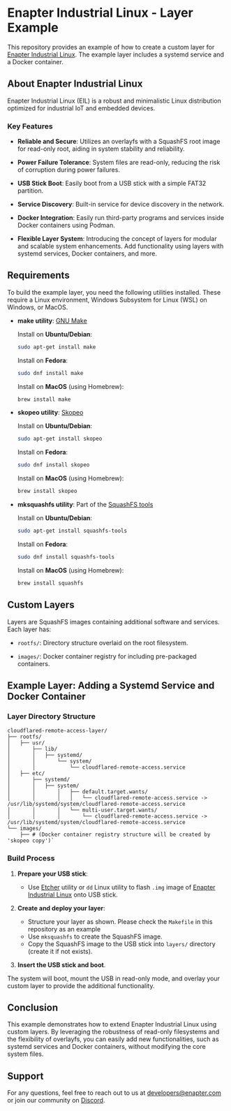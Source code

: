 # Enapter Industrial Linux - Layer Example

This repository provides an example of how to create a custom layer for [Enapter Industrial Linux](https://github.com/Enapter/enapter-industrial-linux). The example layer includes a systemd service and a Docker container.

## About Enapter Industrial Linux

Enapter Industrial Linux (EIL) is a robust and minimalistic Linux distribution optimized for industrial IoT and embedded devices.

### Key Features

- **Reliable and Secure**: Utilizes an overlayfs with a SquashFS root image for read-only root, aiding in system stability and reliability.

- **Power Failure Tolerance**: System files are read-only, reducing the risk of corruption during power failures.

- **USB Stick Boot**: Easily boot from a USB stick with a simple FAT32 partition.

- **Service Discovery**: Built-in service for device discovery in the network.

- **Docker Integration**: Easily run third-party programs and services inside Docker containers using Podman.

- **Flexible Layer System**: Introducing the concept of layers for modular and scalable system enhancements. Add functionality using layers with systemd services, Docker containers, and more.

## Requirements

To build the example layer, you need the following utilities installed. These require a Linux environment, Windows Subsystem for Linux (WSL) on Windows, or MacOS.

* **make utility**: [GNU Make](https://www.gnu.org/software/make/)

  Install on **Ubuntu/Debian**:


  ```sh
  sudo apt-get install make
  ```

  Install on **Fedora**:

  ```sh
  sudo dnf install make
  ```
  Install on **MacOS** (using Homebrew):

  ```sh
  brew install make
  ```

* **skopeo utility**: [Skopeo](https://github.com/containers/skopeo)

  Install on **Ubuntu/Debian**:

  ```sh
  sudo apt-get install skopeo
  ```

  Install on **Fedora**:

  ```sh
  sudo dnf install skopeo
  ```

  Install on **MacOS** (using Homebrew):

  ```sh
  brew install skopeo
  ```

* **mksquashfs utility**: Part of the [SquashFS tools](https://github.com/plougher/squashfs-tools)

  Install on **Ubuntu/Debian**:

  ```sh
  sudo apt-get install squashfs-tools
  ```

  Install on **Fedora**:

  ```sh
  sudo dnf install squashfs-tools
  ```

  Install on **MacOS** (using Homebrew):

  ```sh
  brew install squashfs
  ```

## Custom Layers

Layers are SquashFS images containing additional software and services. Each layer has:

- `rootfs/`: Directory structure overlaid on the root filesystem.

- `images/`: Docker container registry for including pre-packaged containers.

## Example Layer: Adding a Systemd Service and Docker Container

### Layer Directory Structure

```
cloudflared-remote-access-layer/
├── rootfs/
│   ├── usr/
│       ├── lib/
│       │   ├── systemd/
│       │       └── system/
│       │           └── cloudflared-remote-access.service
│   ├── etc/
│       ├── systemd/
│       │   ├── system/
│       │       │   ├── default.target.wants/
│       │       │   │   └── cloudflared-remote-access.service -> /usr/lib/systemd/system/cloudflared-remote-access.service
│       │       │   └── multi-user.target.wants/
│       │       │       └── cloudflared-remote-access.service -> /usr/lib/systemd/system/cloudflared-remote-access.service
└── images/
    ├── # (Docker container registry structure will be created by 'skopeo copy')`
```

### Build Process

1. **Prepare your USB stick**:
    - Use [Etcher](https://etcher.balena.io) utility or `dd` Linux utility to flash `.img` image of [Enapter Industrial Linux](https://github.com/Enapter/enapter-industrial-linux/releases/download/v3.0.0-dev1/enapter-linux-v3.0.0-dev1.zip) onto USB stick.

2. **Create and deploy your layer**:
    - Structure your layer as shown. Please check the `Makefile` in this repository as an example
    - Use `mksquashfs` to create the SquashFS image.
    - Copy the SquashFS image to the USB stick into `layers/` directory (create it if not exists).

3. **Insert the USB stick and boot**.

The system will boot, mount the USB in read-only mode, and overlay your custom layer to provide the additional functionality.

## Conclusion

This example demonstrates how to extend Enapter Industrial Linux using custom layers. By leveraging the robustness of read-only filesystems and the flexibility of overlayfs, you can easily add new functionalities, such as systemd services and Docker containers, without modifying the core system files.

## Support

For any questions, feel free to reach out to us at [developers@enapter.com](mailto:developers@enapter.com) or join our community on [Discord](https://discord.com/invite/TCaEZs3qpe).
